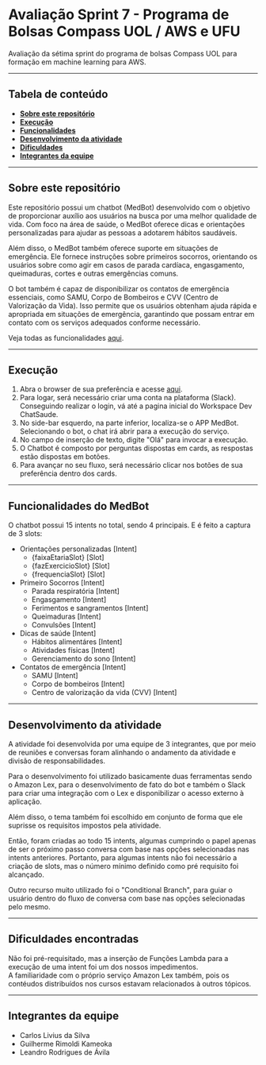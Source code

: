 # Avaliação Sprint 7 - Programa de Bolsas Compass UOL / AWS e UFU

Avaliação da sétima sprint do programa de bolsas Compass UOL para formação em machine learning para AWS.

***

## **Tabela de conteúdo**
  - [**Sobre este repositório**](#sobre)
  - [**Execução**](#execucao)
  - [**Funcionalidades**](#funcionalidades)
  - [**Desenvolvimento da atividade**](#desenvolvimento)
  - [**Dificuldades**](#dificuldades)
  - [**Integrantes da equipe**](#integrantes)

***

<div id="sobre"/>
  
## Sobre este repositório
Este repositório possui um chatbot (MedBot) desenvolvido com o objetivo de proporcionar auxílio aos usuários na busca por uma melhor qualidade de vida. Com foco na área de saúde, o MedBot oferece dicas e orientações personalizadas para ajudar as pessoas a adotarem hábitos saudáveis.

Além disso, o MedBot também oferece suporte em situações de emergência. Ele fornece instruções sobre primeiros socorros, orientando os usuários sobre como agir em casos de parada cardíaca, engasgamento, queimaduras, cortes e outras emergências comuns.

O bot também é capaz de disponibilizar os contatos de emergência essenciais, como SAMU, Corpo de Bombeiros e CVV (Centro de Valorização da Vida). Isso permite que os usuários obtenham ajuda rápida e apropriada em situações de emergência, garantindo que possam entrar em contato com os serviços adequados conforme necessário.

Veja todas as funcionalidades [aqui](#funcionalidades).

***
<div id="execucao"/>
  
## Execução
1. Abra o browser de sua preferência e acesse [aqui](https://join.slack.com/t/novoworkspace-h0s4728/shared_invite/zt-1zkl9cgs0-D2sgemjLLprmqTnj6FUHaQ).
2. Para logar, será necessário criar uma conta na plataforma (Slack). Conseguindo realizar o login, vá até a pagina inicial do Workspace Dev ChatSaude.
3. No side-bar esquerdo, na parte inferior, localiza-se o APP MedBot. Selecionando o bot, o chat irá abrir para a execução do serviço.
4. No campo de inserção de texto, digite "Olá" para invocar a execução.
5. O Chatbot é composto por perguntas dispostas em cards, as respostas estão dispostas em botões.
6. Para avançar no seu fluxo, será necessário clicar nos botões de sua preferência dentro dos cards. 
***
<div id="funcionalidades"/>
  
## Funcionalidades do MedBot
O chatbot possui 15 intents no total, sendo 4 principais. E é feito a captura de 3 slots:
  - Orientações personalizadas [Intent]
    - {faixaEtariaSlot} [Slot]
    - {fazExercicioSlot} [Slot]
    - {frequenciaSlot} [Slot]
  - Primeiro Socorros [Intent]
    - Parada respiratória [Intent]
    - Engasgamento [Intent]
    - Ferimentos e sangramentos [Intent]
    - Queimaduras [Intent]
    - Convulsões [Intent]
  - Dicas de saúde [Intent]
    - Hábitos alimentáres [Intent]
    - Atividades físicas [Intent]
    - Gerenciamento do sono [Intent]
  - Contatos de emergência [Intent]
    - SAMU [Intent]
    - Corpo de bombeiros [Intent]
    - Centro de valorização da vida (CVV) [Intent]
  
***
<div id="desenvolvimento"/>
  
## Desenvolvimento da atividade
A atividade foi desenvolvida por uma equipe de 3 integrantes, que por meio de reuniões e conversas foram alinhando o andamento da atividade e divisão de responsabilidades.


Para o desenvolvimento foi utilizado basicamente duas ferramentas sendo o Amazon Lex, para o desenvolvimento de fato do bot e também o Slack para criar uma integração com o Lex e disponibilizar o acesso externo à aplicação.


Além disso, o tema também foi escolhido em conjunto de forma que ele suprisse os requisitos impostos pela atividade.


Então, foram criadas ao todo 15 intents, algumas cumprindo o papel apenas de ser o próximo passo conversa com base nas opções selecionadas nas intents anteriores. Portanto, para algumas intents não foi necessário a criação de slots, mas o número mínimo definido como pré requisito foi alcançado.


Outro recurso muito utilizado foi o "Conditional Branch", para guiar o usuário dentro do fluxo de conversa com base nas opções selecionadas pelo mesmo.

***
<div id="dificuldades"/>
  
## Dificuldades encontradas
Não foi pré-requisitado, mas a inserção de Funções Lambda para a execução de uma intent foi um dos nossos impedimentos.
<br>A familiaridade com o próprio serviço Amazon Lex também, pois os contéudos distribuídos nos cursos estavam relacionados à outros tópicos.

***
<div id="integrantes"/>
  
## Integrantes da equipe
- Carlos Livius da Silva
- Guilherme Rimoldi Kameoka  
- Leandro Rodrigues de Ávila
